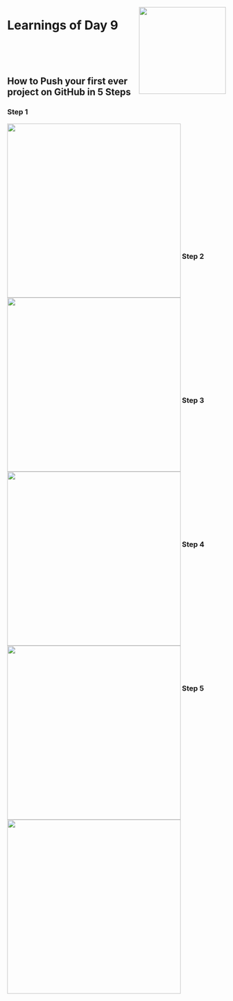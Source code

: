 <img align=right src="https://user-images.githubusercontent.com/115785301/227177112-e0a0a30b-3f30-456b-9acd-b5fb9f8b07da.jpg" width=200></img>


# Learnings of Day 9

<br><br><br>
## How to Push your first ever project on GitHub in 5 Steps









### Step 1

<img align=left src="https://user-images.githubusercontent.com/115785301/227177612-aa47cdc5-cd57-422f-b656-bd4833325cd3.jpg" width=400></img>

<br><br><br><br><br><br><br><br><br><br><br><br><br><br><br><br>












### Step 2

<img align=left src="https://user-images.githubusercontent.com/115785301/227177748-8f3aada2-2549-43b9-b1ec-c693f8f16c6c.jpg" width=400></img>

<br><br><br><br><br><br><br><br><br><br><br><br><br><br><br><br>













### Step 3

<img align=left src="https://user-images.githubusercontent.com/115785301/227177866-17e8e45d-af7c-4688-9a52-b04c66371837.jpg" width=400></img>

<br><br><br><br><br><br><br><br><br><br><br><br><br><br><br><br>














### Step 4

<img align=left src="https://user-images.githubusercontent.com/115785301/227177972-035a1d47-166c-4bd5-8184-a54c313dd2ac.jpg" width=400></img>

<br><br><br><br><br><br><br><br><br><br><br><br><br><br><br><br>














### Step 5

<img align=left src="https://user-images.githubusercontent.com/115785301/227178088-2fcd44d1-1844-405a-a450-8cc024274533.jpg" width=400></img>









